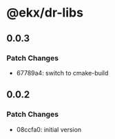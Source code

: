 # @ekx/dr-libs

## 0.0.3

### Patch Changes

- 67789a4: switch to cmake-build

## 0.0.2

### Patch Changes

- 08ccfa0: initial version
